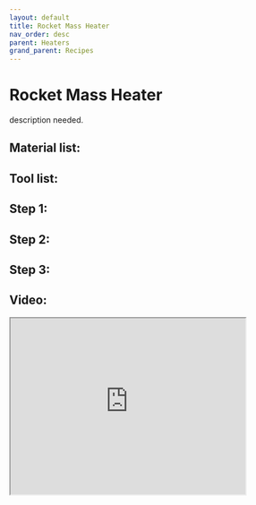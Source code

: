 ```yaml
---
layout: default
title: Rocket Mass Heater
nav_order: desc
parent: Heaters
grand_parent: Recipes
---
```


# Rocket Mass Heater

description needed.

## Material list:

## Tool list:

## Step 1:

## Step 2:

## Step 3:

## Video:

<iframe width="420" height="315"
src="https://www.youtube.com/embed/JWdoGNegNr4">
</iframe>
